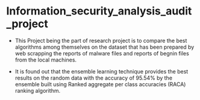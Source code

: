 # Information_security_analysis_audit_project
- This Project being the part of research project is to compare the best algorithms among themselves on the dataset that has been prepared by web scrapping the reports  of malware files and reports of begnin files from the local machines.

- It is found out that the ensemble learning technique provides the best results on the random data with the accuracy of 95.54% by the ensemble built using Ranked aggregate per class accuracies (RACA) ranking algorithm.
